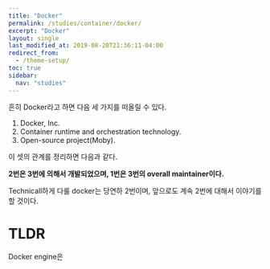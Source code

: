 ```yaml
---
title: "Docker"
permalink: /studies/container/docker/
excerpt: "Docker"
layout: single
last_modified_at: 2019-08-20T21:36:11-04:00
redirect_from:
  - /theme-setup/
toc: true
sidebar:
  nav: "studies"
---
```

흔히 Docker라고 하면 다음 세 가지를 떠올릴 수 있다.

1. Docker, Inc.
2. Container runtime and orchestration technology.
3. Open-source project(Moby).

이 셋의 관계를 정리하면 다음과 같다.

**2번은 3번에 의해서 개발되었으며, 1번은 3번의 overall maintainer이다.**

Technicall하게 다룰 docker는 당연하 2번이며, 앞으로도 계속 2번에 대해서 이야기를 할 것이다.

# TLDR
Docker engine은 